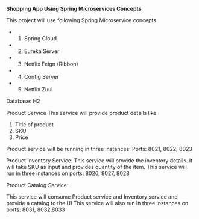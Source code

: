 __Shopping App Using Spring Microservices Concepts__

This project will use following Spring Microservice concepts
- 1. Spring Cloud 
- 2. Eureka Server
- 3. Netflix Feign (Ribbon)
- 4. Config Server
- 5. Netflix Zuul

Database: H2

Product Service
This service will provide product details like
1. Title of product
2. SKU
3. Price

Product service will be running in three instances:
Ports: 8021, 8022, 8023

Product Inventory Service:
This service will provide the inventory details. It will take SKU as input and provides quantity of the item. 
This service will run in three instances on ports: 8026, 8027, 8028

Product Catalog Service:

This service will consume Product service and Inventory service and provide a catalog to the UI
This service will also run in three instances on ports: 8031, 8032,8033


